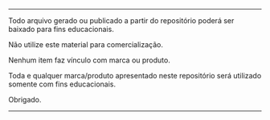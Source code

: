 ---------------------------------------------------------------------

Todo arquivo gerado ou publicado a partir do repositório poderá ser baixado para fins educacionais.

Não utilize este material para comercialização. 

Nenhum item faz vínculo com marca ou produto.

Toda e qualquer marca/produto apresentado neste repositório será utilizado somente com fins educacionais.

Obrigado.

---------------------------------------------------------------------
